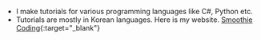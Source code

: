 - I make tutorials for various programming languages like C#, Python etc.
- Tutorials are mostly in Korean languages. Here is my website.
[Smoothie Coding](https://smoothiecoding.kr/){:target="_blank"}

<!---
neokayken/neokayken is a ✨ special ✨ repository because its `README.md` (this file) appears on your GitHub profile.
You can click the Preview link to take a look at your changes.
--->
